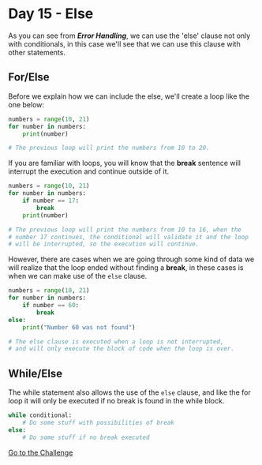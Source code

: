 # Day 15 - Else

As you can see from ***Error Handling***, we can use the 'else' clause not only with conditionals, in this case we'll see that we can use this clause with other statements.

## For/Else

Before we explain how we can include the else, we'll create a loop like the one below:

```python
numbers = range(10, 21)
for number in numbers:
    print(number)

# The previous loop will print the numbers from 10 to 20.
```

If you are familiar with loops, you will know that the **break** sentence will interrupt the execution and continue outside of it.

```python
numbers = range(10, 21)
for number in numbers:
    if number == 17:
        break
    print(number)

# The previous loop will print the numbers from 10 to 16, when the
# number 17 continues, the conditional will validate it and the loop
# will be interrupted, so the execution will continue.
```

However, there are cases when we are going through some kind of data we will realize that the loop ended without finding a **break**, in these cases is when we can make use of the `else` clause.

```python
numbers = range(10, 21)
for number in numbers:
    if number == 60:
        break
else:
    print("Number 60 was not found")

# The else clause is executed when a loop is not interrupted,
# and will only execute the block of code when the loop is over.
```

## While/Else

The while statement also allows the use of the `else` clause, and like the for loop it will only be executed if no break is found in the while block.

```python
while conditional:
    # Do some stuff with possibilities of break
else:
    # Do some stuff if no break executed
```

[Go to the Challenge](https://github.com/estebansolo/Python30/blob/master/docs/Day%2015%20-%20Else/exercise.py)